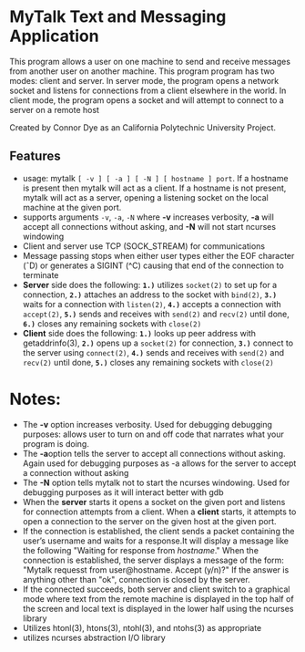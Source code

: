 MyTalk Text and Messaging Application
==============

This program allows a user on one machine to send and receive messages from another user on another machine. This program program has two modes: client and server. In server mode, the program opens a network socket and listens for connections from a client elsewhere in the world. In client mode, the program opens a socket and will attempt to connect to a server on a remote host

Created by Connor Dye as an California Polytechnic University Project.

Features
--------
* usage: mytalk `[ -v ] [ -a ] [ -N ] [ hostname ] port`. If a hostname is present then mytalk will act as a client. If a hostname is not present, mytalk will act as a server, opening a listening socket on the local machine at the given port.
* supports arguments `-v`, `-a`, `-N` where **-v** increases verbosity, **-a** will accept all connections without asking, and **-N** will not start ncurses windowing
* Client and server use TCP (SOCK_STREAM) for communications
* Message passing stops when either user types either the EOF character (ˆD) or generates a SIGINT (^C) causing that end of the connection to terminate
* **Server** side does the following: **`1.)`** utilizes `socket(2)` to set up for a connection, **`2.)`** attaches an address to the socket with `bind(2)`, **`3.)`** waits for a connection with `listen(2)`, **`4.)`** accepts a connection with `accept(2)`, **`5.)`** sends and receives with `send(2)` and `recv(2)` until done, **`6.)`** closes any remaining sockets with `close(2)`
* **Client** side does the following: **`1.)`** looks up peer address with getaddrinfo(3), **`2.)`** opens up a `socket(2)` for connection, **`3.)`** connect to the server using `connect(2)`, **`4.)`** sends and receives with `send(2)` and `recv(2)` until done, **`5.)`** closes any remaining sockets with `close(2)`





# Notes:
* The **-v** option increases verbosity. Used for debugging debugging purposes: allows user to turn on and off code that narrates what your program is doing.
* The **-a**option tells the server to accept all connections without asking. Again used for debugging purposes as -a allows for the server to accept a connection without asking
* The **-N** option tells mytalk not to start the ncurses windowing. Used for debugging purposes as it will interact better with gdb
* When the **server** starts it opens a socket on the given port and listens for connection attempts
from a client. When a **client** starts, it attempts to open a connection to the server on the given host at the given port. 
* If the connection is established, the client sends a packet containing the user’s username and waits for a response.It will display a message like the following "Waiting for response from *hostname*." When the connection is established, the server displays a message of the form: "Mytalk requesst from user@hostname. Accept (y/n)?" If the answer is anything other than "ok", connection is closed by the server.
* If the connected succeeds, both server and client switch to a graphical mode where
text from the remote machine is displayed in the top half of the screen and local text is
displayed in the lower half using the ncurses library
* Utilizes htonl(3), htons(3), ntohl(3), and ntohs(3) as appropriate
* utilizes ncurses abstraction I/O library
